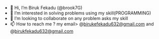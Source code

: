 - 👋 Hi, I’m Biruk Fekadu  (@brook7G)
- 👀 I’m interested in solving problems using my skill(PROGRAMMING)
- 💞️ I’m looking to collaborate on any problem asks my skill
- 📫 How to reach me ? my email> @birukefekadu632@gmail.com and @birukfekadu632@gmail.com

<!---
brook7G/brook7G is a ✨ special ✨ repository because its `README.md` (this file) appears on your GitHub profile.
You can click the Preview link to take a look at your changes.
--->
